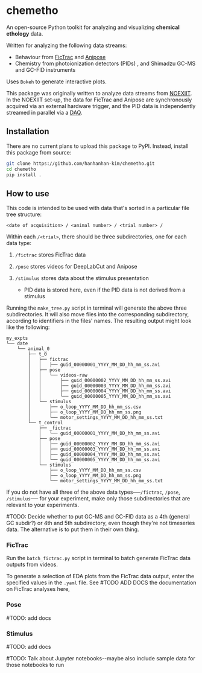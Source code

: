 # chemetho

An open-source Python toolkit for analyzing and visualizing **chemical ethology** data.

Written for analyzing the following data streams:

- Behaviour from [FicTrac](https://github.com/rjdmoore/fictrac) and [Anipose](https://github.com/lambdaloop/anipose)
- Chemistry from photoionization detectors (PIDs) , and Shimadzu GC-MS and GC-FID instruments 

Uses `Bokeh` to generate interactive plots. 

This package was originally written to analyze data streams from [NOEXIIT](https://github.com/hanhanhan-kim/noexiit). In the NOEXIIT set-up, the data for FicTrac and Anipose are synchronously acquired via an external hardware trigger, and the PID data is independently streamed in parallel via a [DAQ](https://labjack.com/products/u3). 

## Installation

There are no current plans to upload this package to PyPI. Instead, install this package from source:

```bash
git clone https://github.com/hanhanhan-kim/chemetho.git
cd chemetho
pip install .
```

## How to use

This code is intended to be used with data that's sorted in a particular file tree structure:

`<date of acquisition> / <animal number> / <trial number> /`

Within each `/<trial>`, there should be three subdirectories, one for each data type: 

1. `/fictrac` stores FicTrac data

2. `/pose` stores videos for DeepLabCut and Anipose

3. `/stimulus` stores data about the stimulus presentation
   - PID data is stored here, even if the PID data is not derived from a stimulus 

Running the `make_tree.py` script in terminal will generate the above three subdirectories. It will also move files into the corresponding subdirectory, according to identifiers in the files' names. The resulting output might look like the following: 

```
my_expts
└── date
    └── animal_0
        ├── t_0
        │   ├── fictrac
        │   │   ├── guid_00000001_YYYY_MM_DD_hh_mm_ss.avi
        │   ├── pose
        │   │   └── videos-raw
        │   │       ├── guid_00000002_YYYY_MM_DD_hh_mm_ss.avi
        │   │       ├── guid_00000003_YYYY_MM_DD_hh_mm_ss.avi
        │   │       ├── guid_00000004_YYYY_MM_DD_hh_mm_ss.avi
        │   │       └── guid_00000005_YYYY_MM_DD_hh_mm_ss.avi
        │   └── stimulus
        │       ├── o_loop_YYYY_MM_DD_hh_mm_ss.csv
        │       ├── o_loop_YYYY_MM_DD_hh_mm_ss.png
        │       └── motor_settings_YYYY_MM_DD_hh_mm_ss.txt
        └── t_control
            ├── _fictrac
            │   └── guid_00000001_YYYY_MM_DD_hh_mm_ss.avi
            ├── pose
            │   ├── guid_00000002_YYYY_MM_DD_hh_mm_ss.avi
            │   ├── guid_00000003_YYYY_MM_DD_hh_mm_ss.avi
            │   ├── guid_00000004_YYYY_MM_DD_hh_mm_ss.avi
            │   └── guid_00000005_YYYY_MM_DD_hh_mm_ss.avi
            └── stimulus
                ├── o_loop_YYYY_MM_DD_hh_mm_ss.csv
                ├── o_loop_YYYY_MM_DD_hh_mm_ss.png
                └── motor_settings_YYYY_MM_DD_hh_mm_ss.txt

```

If you do not have all three of the above data types──`/fictrac`, `/pose`, `/stimulus`── for your experiment, make only those subdirectories that are relevant to your experiments. 

#TODO: Decide whether to put GC-MS and GC-FID data as a 4th (general GC subdir?) or 4th and 5th subdirectory, even though they're not timeseries data. The alternative is to put them in their own thing. 

### FicTrac

Run the  `batch_fictrac.py` script in terminal to batch generate FicTrac data outputs from videos. 

To generate a selection of EDA plots from the FicTrac data output, enter the specified values in the `.yaml` file. See #TODO ADD DOCS the documentation on FicTrac analyses here, 

### Pose

#TODO: add docs

### Stimulus

#TODO: add docs



#TODO: Talk about Jupyter notebooks--maybe also include sample data for those notebooks to run 







